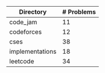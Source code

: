 | Directory | # Problems |
| --------- | ---------- |
| code_jam | 11 |
| codeforces | 12 |
| cses | 38 |
| implementations | 18 |
| leetcode | 34 |
